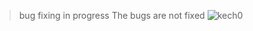 > bug fixing in progress
> The bugs are not fixed 
![kech0](https://github.com/kech0/portfolio/assets/119060395/26ad8146-b73e-450b-9fcb-09892203f7c8)

